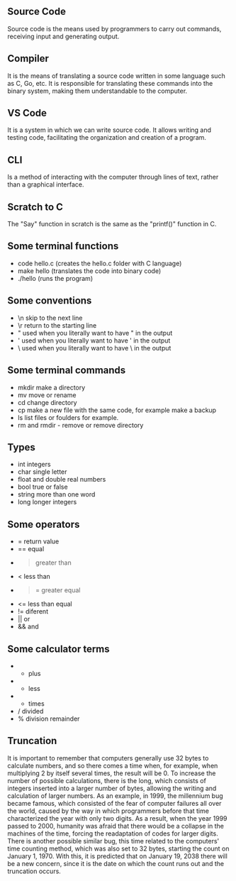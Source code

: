 ## Source Code 
  Source code is the means used by programmers to carry out commands, receiving input and generating output.


## Compiler 
  It is the means of translating a source code written in some language such as C, Go, etc. It is responsible for translating these commands into the binary system, making them understandable to the computer.


## VS Code 
  It is a system in which we can write source code. It allows writing and testing code, facilitating the organization and creation of a program.


## CLI 
 Is a method of interacting with the computer through lines of text, rather than a graphical interface.


## Scratch to C 
  The "Say" function in scratch is the same as the "printf()" function in C.

## Some terminal functions 
  - code hello.c (creates the hello.c folder with C language)
  - make hello (translates the code into binary code)
  - ./hello (runs the program)


## Some conventions 
  - \n  skip to the next line
  - \r  return to the starting line
  - \"  used when you literally want to have " in the output
  - \'  used when you literally want to have ' in the output
  - \\  used when you literally want to have \ in the output


## Some terminal commands 
  - mkdir  make a directory 
  - mv  move or rename 
  - cd  change directory
  - cp  make a new file with the same code, for example make a backup
  - ls  list files or foulders for example.
  - rm and rmdir - remove or remove directory


## Types 
  - int  integers
  - char  single letter
  - float and double  real numbers
  - bool  true or false
  - string  more than one word
  -  long  longer integers


## Some operators 
  - =  return value
  - ==  equal
  - >  greater than
  - <  less than
  - >=  greater equal
  - <=  less than equal
  - !=  diferent
  - ||  or
  - &&  and

## Some calculator terms
  - + plus
  - - less
  - * times
  - / divided
  - % division remainder

## Truncation
It is important to remember that computers generally use 32 bytes to calculate numbers, and so there comes a time when, for example, when multiplying 2 by itself several times, the result will be 0. To increase the number of possible calculations, there is the long, which consists of integers inserted into a larger number of bytes, allowing the writing and calculation of larger numbers. As an example, in 1999, the millennium bug became famous, which consisted of the fear of computer failures all over the world, caused by the way in which programmers before that time characterized the year with only two digits. As a result, when the year 1999 passed to 2000, humanity was afraid that there would be a collapse in the machines of the time, forcing the readaptation of codes for larger digits.
There is another possible similar bug, this time related to the computers' time counting method, which was also set to 32 bytes, starting the count on January 1, 1970. With this, it is predicted that on January 19, 2038 there will be a new concern, since it is the date on which the count runs out and the truncation occurs.


  
